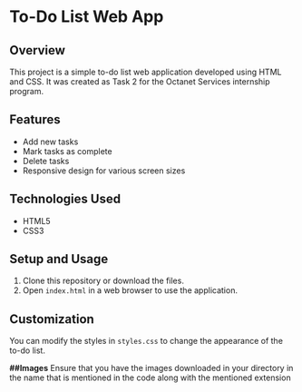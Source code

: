 # To-Do List Web App

## Overview
This project is a simple to-do list web application developed using HTML and CSS. It was created as Task 2 for the Octanet Services internship program.

## Features
- Add new tasks
- Mark tasks as complete
- Delete tasks
- Responsive design for various screen sizes

## Technologies Used
- HTML5
- CSS3

## Setup and Usage
1. Clone this repository or download the files.
2. Open `index.html` in a web browser to use the application.

## Customization
You can modify the styles in `styles.css` to change the appearance of the to-do list.

**##Images**
Ensure that you have the images downloaded in your directory in the name that is mentioned in the code along with the mentioned extension
